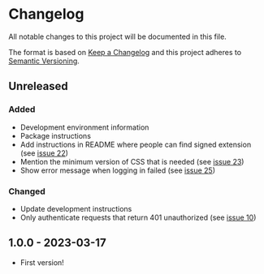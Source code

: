 # Changelog

All notable changes to this project will be documented in this file.

The format is based on [Keep a Changelog](http://keepachangelog.com/en/1.0.0/)
and this project adheres to [Semantic Versioning](http://semver.org/spec/v2.0.0.html).

## Unreleased

### Added
- Development environment information
- Package instructions
- Add instructions in README where people can find signed extension (see [issue 22](https://github.com/KNowledgeOnWebScale/solid-authentication-browser-extension/issues/22))
- Mention the minimum version of CSS that is needed (see [issue 23](https://github.com/KNowledgeOnWebScale/solid-authentication-browser-extension/issues/23))
- Show error message when logging in failed (see [issue 25](https://github.com/KNowledgeOnWebScale/solid-authentication-browser-extension/issues/25))

### Changed
- Update development instructions
- Only authenticate requests that return 401 unauthorized (see [issue 10](https://github.com/KNowledgeOnWebScale/solid-authentication-browser-extension/issues/10))

## 1.0.0 - 2023-03-17

- First version!